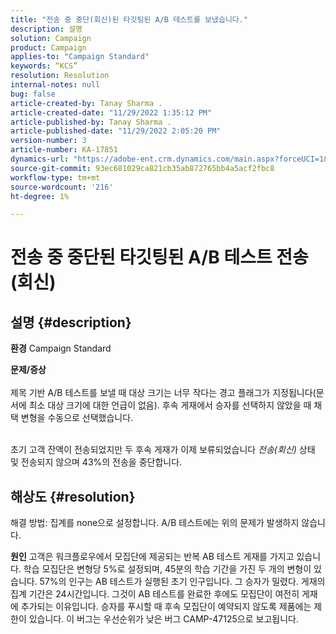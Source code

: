 ```yaml
---
title: "전송 중 중단(회신)된 타깃팅된 A/B 테스트를 보냈습니다."
description: 설명
solution: Campaign
product: Campaign
applies-to: "Campaign Standard"
keywords: “KCS”
resolution: Resolution
internal-notes: null
bug: false
article-created-by: Tanay Sharma .
article-created-date: "11/29/2022 1:35:12 PM"
article-published-by: Tanay Sharma .
article-published-date: "11/29/2022 2:05:20 PM"
version-number: 3
article-number: KA-17851
dynamics-url: "https://adobe-ent.crm.dynamics.com/main.aspx?forceUCI=1&pagetype=entityrecord&etn=knowledgearticle&id=4308cfa1-ea6f-ed11-9562-6045bd006239"
source-git-commit: 93ec681029ca821cb35ab872765bb4a5acf2fbc8
workflow-type: tm+mt
source-wordcount: '216'
ht-degree: 1%

---
```


# 전송 중 중단된 타깃팅된 A/B 테스트 전송(회신)

## 설명 {#description}

<b>환경</b>
Campaign Standard


<b>문제/증상</b><br><br>제목 기반 A/B 테스트를 보낼 때 대상 크기는 너무 작다는 경고 플래그가 지정됩니다(문서에 최소 대상 크기에 대한 언급이 없음). 후속 게재에서 승자를 선택하지 않았을 때 채택 변형을 수동으로 선택했습니다.

<br>초기 고객 잔액이 전송되었지만 두 후속 게재가 이제 보류되었습니다 *전송(회신)* 상태 및 전송되지 않으며 43%의 전송을 중단합니다.<br>

## 해상도 {#resolution}


해결 방법: 집계를 none으로 설정합니다. A/B 테스트에는 위의 문제가 발생하지 않습니다.


<b>원인</b>
고객은 워크플로우에서 모집단에 제공되는 반복 AB 테스트 게재를 가지고 있습니다. 학습 모집단은 변형당 5%로 설정되며, 45분의 학습 기간을 가진 두 개의 변형이 있습니다. 57%의 인구는 AB 테스트가 실행된 초기 인구입니다. 그 승자가 밀렸다. 게재의 집계 기간은 24시간입니다. 그것이 AB 테스트를 완료한 후에도 모집단이 여전히 게재에 추가되는 이유입니다. 승자를 푸시할 때 후속 모집단이 예약되지 않도록 제품에는 제한이 있습니다. 이 버그는 우선순위가 낮은 버그 CAMP-47125으로 보고됩니다.
